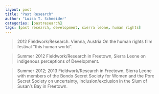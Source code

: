 ```yaml
---
layout: post
title: "Past Research"
author: "Luisa T. Schneider"
categories: [pastresearch]
tags: [past research, development, sierra leone, human rights]
---
```

>2012 Fieldwork/Research. Vienna, Austria	On the human rights film festival “this human world”.


>Summer 2012 Fieldwork/Research in Freetown, Sierra Leone on indigenous perceptions of Development.


>Summer 2012; 2013 Fieldwork/Research in Freetown, Sierra Leone with members of the Bondo Secret Society for Women and the Poro Secret Society on uncertainty, inclusion/exclusion in the Slum of Susan’s Bay in Freetown.
